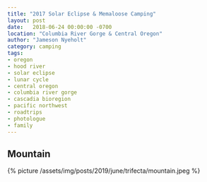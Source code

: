 ```yaml
---
title: "2017 Solar Eclipse & Memaloose Camping"
layout: post
date:   2018-06-24 00:00:00 -0700
location: "Columbia River Gorge & Central Oregon"
author: "Jameson Nyeholt"
category: camping
tags:
- oregon
- hood river
- solar eclipse
- lunar cycle
- central oregon
- columbia river gorge
- cascadia bioregion
- pacific northwest
- roadtrips
- photologue
- family
---
```


## Mountain
{% picture /assets/img/posts/2019/june/trifecta/mountain.jpeg %}




